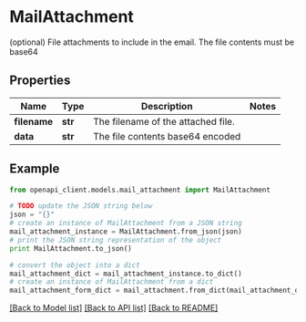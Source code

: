 # MailAttachment

(optional) File attachments to include in the email.  The file contents must be base64

## Properties
Name | Type | Description | Notes
------------ | ------------- | ------------- | -------------
**filename** | **str** | The filename of the attached file. | 
**data** | **str** | The file contents base64 encoded | 

## Example

```python
from openapi_client.models.mail_attachment import MailAttachment

# TODO update the JSON string below
json = "{}"
# create an instance of MailAttachment from a JSON string
mail_attachment_instance = MailAttachment.from_json(json)
# print the JSON string representation of the object
print MailAttachment.to_json()

# convert the object into a dict
mail_attachment_dict = mail_attachment_instance.to_dict()
# create an instance of MailAttachment from a dict
mail_attachment_form_dict = mail_attachment.from_dict(mail_attachment_dict)
```
[[Back to Model list]](../README.md#documentation-for-models) [[Back to API list]](../README.md#documentation-for-api-endpoints) [[Back to README]](../README.md)


